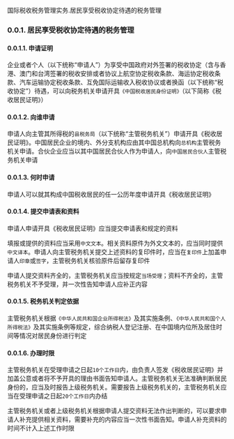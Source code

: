 国际税收税务管理实务.居民享受税收协定待遇的税务管理

### 0.0.1. 居民享受税收协定待遇的税务管理

#### 0.0.1.1. 申请证明

企业或者个人（以下统称“申请人”）为享受中国政府对外签署的税收协定（含与香港、澳门和台湾签署的税收安排或者协议上航空协定税收条款、海运协定税收条款、汽车运输协定税收条款、互免国际运输收入税收协议或者换函（以下统称“税收协定”）待遇，可以向税务机关申请开具`《中国税收居民身份证明》`（以下简称《税收居民证明》）

#### 0.0.1.2. 向谁申请

申请人向主管其所得税的`县税务局`（以下统称“主管税务机关”）申请开具《税收居民证明》。中国居民企业的境内、外分支机构应由其中国总机构向`总机构`主管税务机关申请。合伙企业应当以其中国居民合伙人作为申请人，向`中国居民合伙人`主管税务机关申请

#### 0.0.1.3. 何时申请

申请人可以就其构成中国税收居民的任一公历年度申请开具《税收居民证明》

#### 0.0.1.4. 提交申请表和资料

申请人申请开具《税收居民证明》应当提交申请表和规定的资料

填报或提供的资料应当采用`中文文本`。相关资料原件为外文文本的，应当同时提供`中文译本`。申请人向主管税务机关提交上述资料的复印件时，应当在`复印件`上加盖申请人`印章`或`签字`，主管税务机关核验原件后留存复印件

申请人提交资料齐全的，主管税务机关应当按规定`当场受理`；资料不齐全的，主管税务机关不予受理，并一次性告知申请人应补正内容

#### 0.0.1.5. 税务机关判定依据

主管税务机关根据`《中华人民共和国企业所得税法》`及其实施条例、`《中华人民共和国个人所得税法》`及其实施条例等规定，综合纳税人登记注册、在中国境内位所及居住时间等情况对居民身份进行判定

#### 0.0.1.6. 办理时限

主管税务机关在受理申请之日起`10个工作日`内，由负责人签发《税收居民证明》并加盖公意或者将不予开具的理由书面告知申请人。主管税务机关无法准确判断居民身份的，应当及时报告上级税务机关。需要报告上级税务机关的，主管税务机关应当在受理申请之日起`20个工作日`内办结

主管税务机关或者上级税务机关根据申请人提交资料无法作出判断的，可以要求申请人补充提供相关资料，需要补充的内容应当一次性书面告知。申请人补充资料的时间不计入上述工作时限
